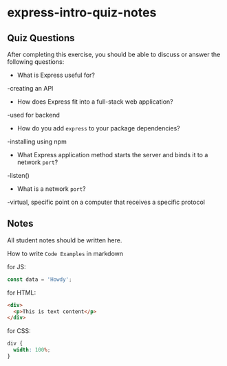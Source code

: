 # express-intro-quiz-notes

## Quiz Questions

After completing this exercise, you should be able to discuss or answer the following questions:

- What is Express useful for?

-creating an API

- How does Express fit into a full-stack web application?

-used for backend

- How do you add `express` to your package dependencies?

-installing using npm

- What Express application method starts the server and binds it to a network `port`?

-listen()

- What is a network `port`?

-virtual, specific point on a computer that receives a specific protocol

## Notes

All student notes should be written here.

How to write `Code Examples` in markdown

for JS:

```javascript
const data = 'Howdy';
```

for HTML:

```html
<div>
  <p>This is text content</p>
</div>
```

for CSS:

```css
div {
  width: 100%;
}
```
